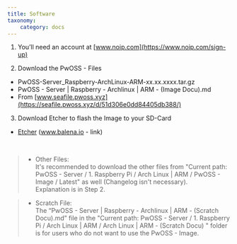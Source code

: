 ```yaml
---
title: Software
taxonomy:
    category: docs
---
```


1. You’ll need an account at [www.noip.com](https://www.noip.com/sign-up)

2. Download the PwOSS - Files
  - PwOSS-Server_Raspberry-ArchLinux-ARM-xx.xx.xxxx.tar.gz
  - PwOSS - Server | Raspberry - Archlinux | ARM - (Image Docu).md
  - From [www.seafile.pwoss.xyz](https://seafile.pwoss.xyz/d/51d306e0dd84405db388/)

3. Download Etcher to flash the Image to your SD-Card
  - [Etcher](https://www.balena.io/etcher/) (www.balena.io - link)

&nbsp;

> - Other Files:  
> It's recommended to download the other files from "Current path: PwOSS - Server / 1. Raspberry Pi / Arch Linux | ARM / PwOSS - Image / Latest" as well (Changelog isn't necessary).  
> Explanation is in Step 2.  

> - Scratch File:  
The “PwOSS - Server | Raspberry - Archlinux | ARM - (Scratch Docu).md” file in the "Current path: PwOSS - Server / 1. Raspberry Pi / Arch Linux | ARM / Arch Linux | ARM - (Scratch Docu) " folder is for users who do not want to use the PwOSS - Image.
